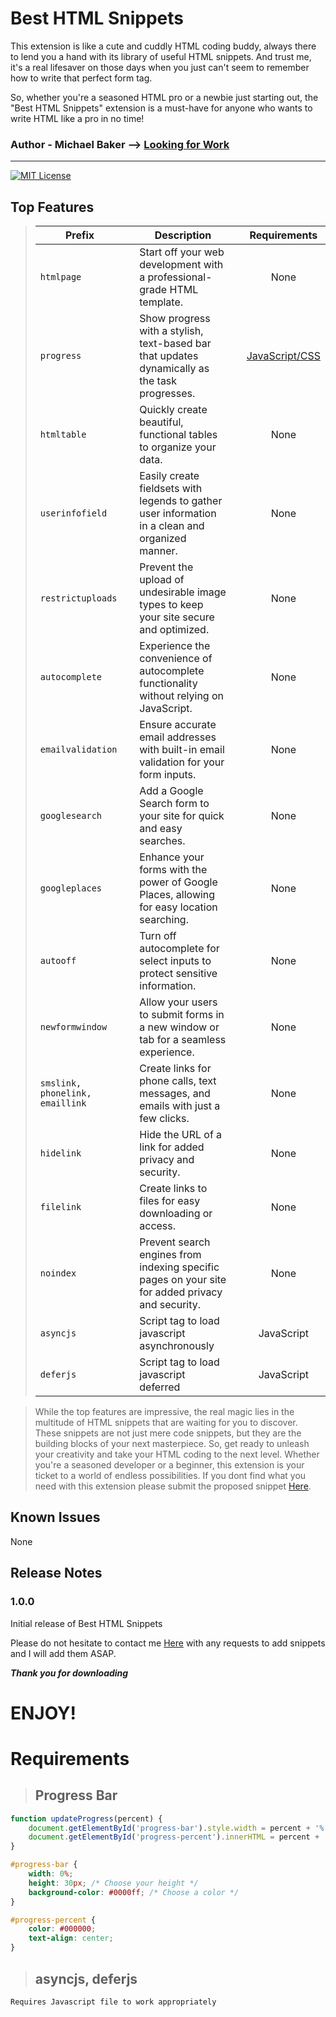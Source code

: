 # Best HTML Snippets

This extension is like a cute and cuddly HTML coding buddy, always there to lend you a hand with its library of useful HTML snippets. And trust me, it's a real lifesaver on those days when you just can't seem to remember how to write that perfect form tag.

So, whether you're a seasoned HTML pro or a newbie just starting out, the "Best HTML Snippets" extension is a must-have for anyone who wants to write HTML like a pro in no time!

### Author - Michael Baker --> [Looking for Work](https://www.linkedin.com/in/pxperfectmike/)

---

[![MIT License](https://img.shields.io/badge/License-MIT-green.svg)](https://choosealicense.com/licenses/mit/)

## Top Features

> | Prefix                          |     | Description                                                                                      |     |          Requirements           |
> | ------------------------------- | --- | ------------------------------------------------------------------------------------------------ | --- | :-----------------------------: |
> | `htmlpage`                      |     | Start off your web development with a professional-grade HTML template.                          |     |              None               |
> | `progress`                      |     | Show progress with a stylish, text-based bar that updates dynamically as the task progresses.    |     | [JavaScript/CSS](#requirements) |
> | `htmltable`                     |     | Quickly create beautiful, functional tables to organize your data.                               |     |              None               |
> | `userinfofield`                 |     | Easily create fieldsets with legends to gather user information in a clean and organized manner. |     |              None               |
> | `restrictuploads`               |     | Prevent the upload of undesirable image types to keep your site secure and optimized.            |     |              None               |
> | `autocomplete`                  |     | Experience the convenience of autocomplete functionality without relying on JavaScript.          |     |              None               |
> | `emailvalidation`               |     | Ensure accurate email addresses with built-in email validation for your form inputs.             |     |              None               |
> | `googlesearch`                  |     | Add a Google Search form to your site for quick and easy searches.                               |     |              None               |
> | `googleplaces`                  |     | Enhance your forms with the power of Google Places, allowing for easy location searching.        |     |              None               |
> | `autooff`                       |     | Turn off autocomplete for select inputs to protect sensitive information.                        |     |              None               |
> | `newformwindow`                 |     | Allow your users to submit forms in a new window or tab for a seamless experience.               |     |              None               |
> | `smslink, phonelink, emaillink` |     | Create links for phone calls, text messages, and emails with just a few clicks.                  |     |              None               |
> | `hidelink`                      |     | Hide the URL of a link for added privacy and security.                                           |     |              None               |
> | `filelink`                      |     | Create links to files for easy downloading or access.                                            |     |              None               |
> | `noindex`                       |     | Prevent search engines from indexing specific pages on your site for added privacy and security. |     |              None               |
> | `asyncjs`                       |     | Script tag to load javascript asynchronously                                                     |     |           JavaScript            |
> | `deferjs`                       |     | Script tag to load javascript deferred                                                           |     |           JavaScript            |

> While the top features are impressive, the real magic lies in the multitude of HTML snippets that are waiting for you to discover. These snippets are not just mere code snippets, but they are the building blocks of your next masterpiece. So, get ready to unleash your creativity and take your HTML coding to the next level. Whether you're a seasoned developer or a beginner, this extension is your ticket to a world of endless possibilities. If you dont find what you need with this extension please submit the proposed snippet <a href = "mailto: pxperfectmike@gmail.com">Here</a>.

## Known Issues

None

## Release Notes

### 1.0.0

Initial release of Best HTML Snippets

Please do not hesitate to contact me <a href = "mailto: pxperfectmike@gmail.com">Here</a> with any requests to add snippets and I will add them ASAP.

**_Thank you for downloading_**

# **ENJOY!**

# Requirements

> ## Progress Bar

```javascript
function updateProgress(percent) {
	document.getElementById('progress-bar').style.width = percent + '%';
	document.getElementById('progress-percent').innerHTML = percent + '%';
}
```

```css
#progress-bar {
	width: 0%;
	height: 30px; /* Choose your height */
	background-color: #0000ff; /* Choose a color */
}

#progress-percent {
	color: #000000;
	text-align: center;
}
```

> ## asyncjs, deferjs

```markdown
Requires Javascript file to work appropriately
```
